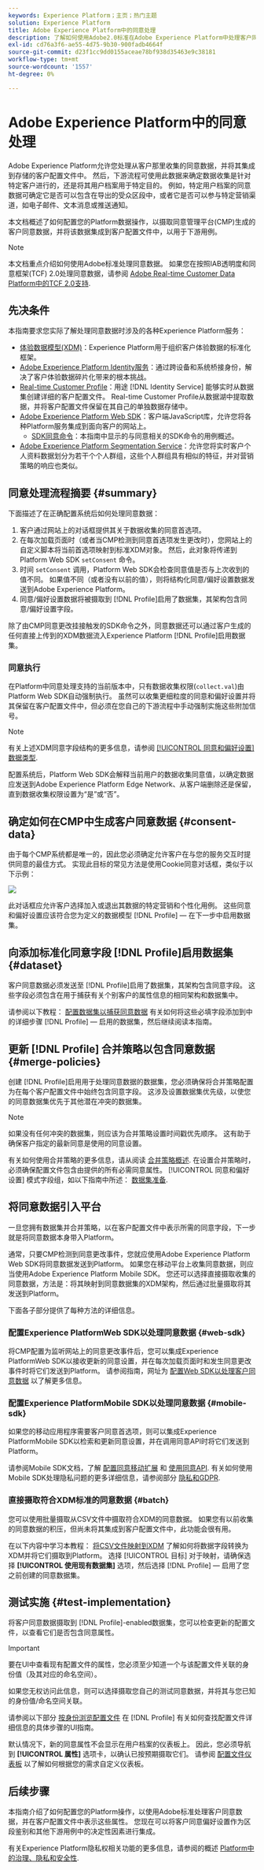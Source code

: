 ```yaml
---
keywords: Experience Platform；主页；热门主题
solution: Experience Platform
title: Adobe Experience Platform中的同意处理
description: 了解如何使用Adobe2.0标准在Adobe Experience Platform中处理客户同意信号。
exl-id: cd76a3f6-ae55-4d75-9b30-900fadb4664f
source-git-commit: d23f1cc9dd0155aceae78bf938d35463e9c38181
workflow-type: tm+mt
source-wordcount: '1557'
ht-degree: 0%

---
```


# Adobe Experience Platform中的同意处理

Adobe Experience Platform允许您处理从客户那里收集的同意数据，并将其集成到存储的客户配置文件中。 然后，下游流程可使用此数据来确定数据收集是针对特定客户进行的，还是将其用户档案用于特定目的。 例如，特定用户档案的同意数据可确定它是否可以包含在导出的受众区段中，或者它是否可以参与特定营销渠道，如电子邮件、文本消息或推送通知。

本文档概述了如何配置您的Platform数据操作，以摄取同意管理平台(CMP)生成的客户同意数据，并将该数据集成到客户配置文件中，以用于下游用例。

>[!NOTE]
>
>本文档重点介绍如何使用Adobe标准处理同意数据。 如果您在按照IAB透明度和同意框架(TCF) 2.0处理同意数据，请参阅 [Adobe Real-time Customer Data Platform中的TCF 2.0支持](../iab/overview.md).

## 先决条件

本指南要求您实际了解处理同意数据时涉及的各种Experience Platform服务：

* [体验数据模型(XDM)](../../../../xdm/home.md)：Experience Platform用于组织客户体验数据的标准化框架。
* [Adobe Experience Platform Identity服务](../../../../identity-service/home.md)：通过跨设备和系统桥接身份，解决了客户体验数据碎片化带来的根本挑战。
* [Real-time Customer Profile](../../../../profile/home.md)：用途 [!DNL Identity Service] 能够实时从数据集创建详细的客户配置文件。 Real-time Customer Profile从数据湖中提取数据，并将客户配置文件保留在其自己的单独数据存储中。
* [Adobe Experience Platform Web SDK](../../../../edge/home.md)：客户端JavaScript库，允许您将各种Platform服务集成到面向客户的网站上。
   * [SDK同意命令](../../../../edge/consent/supporting-consent.md)：本指南中显示的与同意相关的SDK命令的用例概述。
* [Adobe Experience Platform Segmentation Service](../../../../segmentation/home.md)：允许您将实时客户个人资料数据划分为若干个个人群组，这些个人群组具有相似的特征，并对营销策略的响应也类似。

## 同意处理流程摘要 {#summary}

下面描述了在正确配置系统后如何处理同意数据：

1. 客户通过网站上的对话框提供其关于数据收集的同意首选项。
1. 在每次加载页面时（或者当CMP检测到同意首选项发生更改时），您网站上的自定义脚本将当前首选项映射到标准XDM对象。 然后，此对象将传递到Platform Web SDK `setConsent` 命令。
1. 时间 `setConsent` 调用，Platform Web SDK会检查同意值是否与上次收到的值不同。 如果值不同（或者没有以前的值），则将结构化同意/偏好设置数据发送到Adobe Experience Platform。
1. 同意/偏好设置数据将被摄取到 [!DNL Profile]启用了数据集，其架构包含同意/偏好设置字段。

除了由CMP同意更改挂接触发的SDK命令之外，同意数据还可以通过客户生成的任何直接上传到的XDM数据流入Experience Platform [!DNL Profile]启用数据集。

### 同意执行

在Platform中同意处理支持的当前版本中，只有数据收集权限(`collect.val`)由Platform Web SDK自动强制执行。 虽然可以收集更细粒度的同意和偏好设置并将其保留在客户配置文件中，但必须在您自己的下游流程中手动强制实施这些附加信号。

>[!NOTE]
>
>有关上述XDM同意字段结构的更多信息，请参阅 [[!UICONTROL 同意和偏好设置] 数据类型](../../../../xdm/data-types/consents.md).

配置系统后，Platform Web SDK会解释当前用户的数据收集同意值，以确定数据应发送到Adobe Experience Platform Edge Network、从客户端删除还是保留，直到数据收集权限设置为“是”或“否”。

## 确定如何在CMP中生成客户同意数据 {#consent-data}

由于每个CMP系统都是唯一的，因此您必须确定允许客户在与您的服务交互时提供同意的最佳方式。 实现此目标的常见方法是使用Cookie同意对话框，类似于以下示例：

![](../../../images/governance-privacy-security/consent/adobe/overview/consent-dialog.png)

此对话框应允许客户选择加入或退出其数据的特定营销和个性化用例。 这些同意和偏好设置应该符合您为定义的数据模型 [!DNL Profile] — 在下一步中启用数据集。

## 向添加标准化同意字段 [!DNL Profile]启用数据集 {#dataset}

客户同意数据必须发送至 [!DNL Profile]启用了数据集，其架构包含同意字段。 这些字段必须包含在用于捕获有关个别客户的属性信息的相同架构和数据集中。

请参阅以下教程： [配置数据集以捕获同意数据](./dataset.md) 有关如何将这些必填字段添加到中的详细步骤 [!DNL Profile] — 启用的数据集，然后继续阅读本指南。

## 更新 [!DNL Profile] 合并策略以包含同意数据 {#merge-policies}

创建 [!DNL Profile]启用用于处理同意数据的数据集，您必须确保将合并策略配置为在每个客户配置文件中始终包含同意字段。 这涉及设置数据集优先级，以使您的同意数据集优先于其他潜在冲突的数据集。

>[!NOTE]
>
>如果没有任何冲突的数据集，则应该为合并策略设置时间戳优先顺序。 这有助于确保客户指定的最新同意是使用的同意设置。

有关如何使用合并策略的更多信息，请从阅读 [合并策略概述](../../../../profile/merge-policies/overview.md). 在设置合并策略时，必须确保配置文件包含由提供的所有必需同意属性。 [!UICONTROL 同意和偏好设置] 模式字段组，如以下指南中所述： [数据集准备](./dataset.md).

## 将同意数据引入平台

一旦您拥有数据集并合并策略，以在客户配置文件中表示所需的同意字段，下一步就是将同意数据本身带入Platform。

通常，只要CMP检测到同意更改事件，您就应使用Adobe Experience Platform Web SDK将同意数据发送到Platform。 如果您在移动平台上收集同意数据，则应当使用Adobe Experience Platform Mobile SDK。 您还可以选择直接摄取收集的同意数据，方法是：将其映射到同意数据集的XDM架构，然后通过批量摄取将其发送到Platform。

下面各子部分提供了每种方法的详细信息。

### 配置Experience PlatformWeb SDK以处理同意数据 {#web-sdk}

将CMP配置为监听网站上的同意更改事件后，您可以集成Experience PlatformWeb SDK以接收更新的同意设置，并在每次加载页面时和发生同意更改事件时将它们发送到Platform。 请参阅指南，网址为 [配置Web SDK以处理客户同意数据](../sdk.md) 以了解更多信息。

### 配置Experience PlatformMobile SDK以处理同意数据 {#mobile-sdk}

如果您的移动应用程序需要客户同意首选项，则可以集成Experience PlatformMobile SDK以检索和更新同意设置，并在调用同意API时将它们发送到Platform。

请参阅Mobile SDK文档，了解 [配置同意移动扩展](https://developer.adobe.com/client-sdks/documentation/consent-for-edge-network/) 和 [使用同意API](https://developer.adobe.com/client-sdks/documentation/consent-for-edge-network/api-reference/). 有关如何使用Mobile SDK处理隐私问题的更多详细信息，请参阅部分 [隐私和GDPR](https://developer.adobe.com/client-sdks/resources/privacy-and-gdpr/).

### 直接摄取符合XDM标准的同意数据 {#batch}

您可以使用批量摄取从CSV文件中摄取符合XDM的同意数据。 如果您有以前收集的同意数据的积压，但尚未将其集成到客户配置文件中，此功能会很有用。

在以下内容中学习本教程： [将CSV文件映射到XDM](../../../../ingestion/tutorials/map-csv/overview.md) 了解如何将数据字段转换为XDM并将它们摄取到Platform。 选择 [!UICONTROL 目标] 对于映射，请确保选择 **[!UICONTROL 使用现有数据集]** 选项，然后选择 [!DNL Profile] — 启用了您之前创建的同意数据集。

## 测试实施 {#test-implementation}

将客户同意数据摄取到 [!DNL Profile]-enabled数据集，您可以检查更新的配置文件，以查看它们是否包含同意属性。

>[!IMPORTANT]
>
>要在UI中查看现有配置文件的属性，您必须至少知道一个与该配置文件关联的身份值（及其对应的命名空间）。
>
>如果您无权访问此信息，则可以选择摄取您自己的测试同意数据，并将其与您已知的身份值/命名空间关联。

请参阅以下部分 [按身份浏览配置文件](../../../../profile/ui/user-guide.md#browse) 在 [!DNL Profile] 有关如何查找配置文件详细信息的具体步骤的UI指南。

默认情况下，新的同意属性不会显示在用户档案的仪表板上。 因此，您必须导航到 **[!UICONTROL 属性]** 选项卡，以确认已按预期摄取它们。 请参阅 [配置文件仪表板](../../../../profile/ui/profile-dashboard.md) 以了解如何根据您的需求自定义仪表板。

<!-- (To be included once CJM is GA)
## Handling consent in Customer Journey Management

If you are using Customer Journey Management, after confirming that your profiles and segments contain consent data, you can start honoring customer [marketing preferences](../../../../xdm/data-types/consents.md#marketing) when pulling segments from Platform. Specifically, profiles who have opted out of the email marketing preference should not be included in segments that are targeted for email campaigns.

Customer Journey Management can also send consent-change signals back to Platform. When a customer selects an "unsubscribe" link in an email message, the updated consent preference is sent to Platform and the appropriate profile attributes are updated accordingly.
-->

## 后续步骤

本指南介绍了如何配置您的Platform操作，以使用Adobe标准处理客户同意数据，并在客户配置文件中表示这些属性。 您现在可以将客户同意偏好设置作为区段鉴别和其他下游用例中的决定性因素进行集成。

有关Experience Platform隐私权相关功能的更多信息，请参阅的概述 [Platform中的治理、隐私和安全性](../../overview.md).
